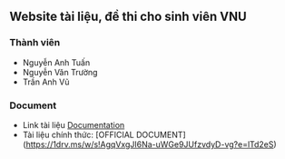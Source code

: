 ## Website tài liệu, đề thi cho sinh viên VNU

### Thành viên

- Nguyễn Anh Tuấn
- Nguyễn Văn Trường
- Trần Anh Vũ

### Document

- Link tài liệu [Documentation](https://docs.google.com/document/d/1CdJADhAmadECcyGDdf37R077Ez_9hgokrhLAS_RuXCI/edit#)
- Tài liệu chính thức: [OFFICIAL DOCUMENT] (https://1drv.ms/w/s!AgqVxgJI6Na-uWGe9JUfzvdyD-vg?e=lTd2eS)